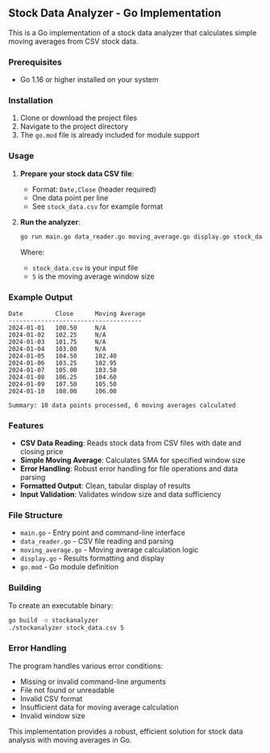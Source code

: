 ## Stock Data Analyzer - Go Implementation

This is a Go implementation of a stock data analyzer that calculates simple moving averages from CSV stock data.

### Prerequisites

- Go 1.16 or higher installed on your system

### Installation

1. Clone or download the project files
2. Navigate to the project directory
3. The `go.mod` file is already included for module support

### Usage

1. **Prepare your stock data CSV file**:
   - Format: `Date,Close` (header required)
   - One data point per line
   - See `stock_data.csv` for example format

2. **Run the analyzer**:
   ```bash
   go run main.go data_reader.go moving_average.go display.go stock_data.csv 5
   ```

   Where:
   - `stock_data.csv` is your input file
   - `5` is the moving average window size

### Example Output

```
Date         Close      Moving Average
-------------------------------------
2024-01-01   100.50     N/A
2024-01-02   102.25     N/A
2024-01-03   101.75     N/A
2024-01-04   103.00     N/A
2024-01-05   104.50     102.40
2024-01-06   103.25     102.95
2024-01-07   105.00     103.50
2024-01-08   106.25     104.60
2024-01-09   107.50     105.50
2024-01-10   108.00     106.00

Summary: 10 data points processed, 6 moving averages calculated
```

### Features

- **CSV Data Reading**: Reads stock data from CSV files with date and closing price
- **Simple Moving Average**: Calculates SMA for specified window size
- **Error Handling**: Robust error handling for file operations and data parsing
- **Formatted Output**: Clean, tabular display of results
- **Input Validation**: Validates window size and data sufficiency

### File Structure

- `main.go` - Entry point and command-line interface
- `data_reader.go` - CSV file reading and parsing
- `moving_average.go` - Moving average calculation logic
- `display.go` - Results formatting and display
- `go.mod` - Go module definition

### Building

To create an executable binary:

```bash
go build -o stockanalyzer
./stockanalyzer stock_data.csv 5
```

### Error Handling

The program handles various error conditions:
- Missing or invalid command-line arguments
- File not found or unreadable
- Invalid CSV format
- Insufficient data for moving average calculation
- Invalid window size

This implementation provides a robust, efficient solution for stock data analysis with moving averages in Go.